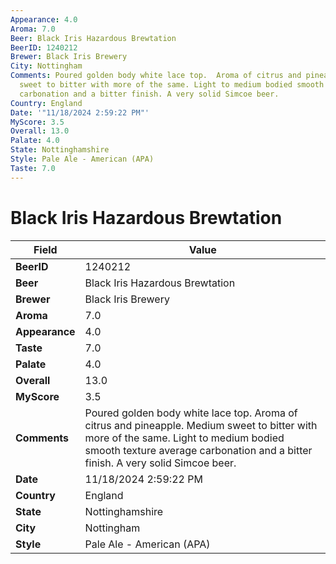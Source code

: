 ```yaml
---
Appearance: 4.0
Aroma: 7.0
Beer: Black Iris Hazardous Brewtation
BeerID: 1240212
Brewer: Black Iris Brewery
City: Nottingham
Comments: Poured golden body white lace top.  Aroma of citrus and pineapple. Medium
  sweet to bitter with more of the same. Light to medium bodied smooth texture average
  carbonation and a bitter finish. A very solid Simcoe beer.
Country: England
Date: '"11/18/2024 2:59:22 PM"'
MyScore: 3.5
Overall: 13.0
Palate: 4.0
State: Nottinghamshire
Style: Pale Ale - American (APA)
Taste: 7.0
---
```


# Black Iris Hazardous Brewtation

| Field         | Value |
|---------------|-------|
| **BeerID** | 1240212 |
| **Beer** | Black Iris Hazardous Brewtation |
| **Brewer** | Black Iris Brewery |
| **Aroma** | 7.0 |
| **Appearance** | 4.0 |
| **Taste** | 7.0 |
| **Palate** | 4.0 |
| **Overall** | 13.0 |
| **MyScore** | 3.5 |
| **Comments** | Poured golden body white lace top.  Aroma of citrus and pineapple. Medium sweet to bitter with more of the same. Light to medium bodied smooth texture average carbonation and a bitter finish. A very solid Simcoe beer. |
| **Date** | 11/18/2024 2:59:22 PM |
| **Country** | England |
| **State** | Nottinghamshire |
| **City** | Nottingham |
| **Style** | Pale Ale - American (APA) |
